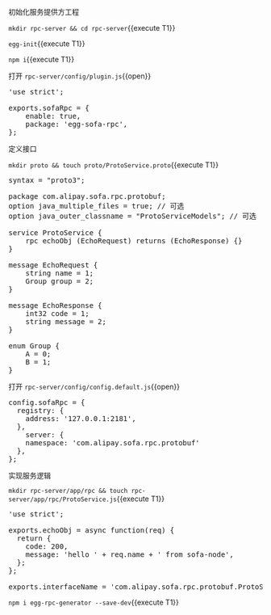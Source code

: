 初始化服务提供方工程

`mkdir rpc-server && cd rpc-server`{{execute T1}}

`egg-init`{{execute T1}}

`npm i`{{execute T1}}

打开 `rpc-server/config/plugin.js`{{open}}

<pre class="file" data-filename="rpc-server/config/plugin.js" data-target="replace">
'use strict';

exports.sofaRpc = {
	enable: true,
	package: 'egg-sofa-rpc',
};
</pre>

定义接口 

`mkdir proto && touch proto/ProtoService.proto`{{execute T1}}

<pre class="file" data-filename="rpc-server/proto/ProtoService.proto" data-target="replace">
syntax = "proto3";

package com.alipay.sofa.rpc.protobuf;
option java_multiple_files = true; // 可选
option java_outer_classname = "ProtoServiceModels"; // 可选

service ProtoService {
    rpc echoObj (EchoRequest) returns (EchoResponse) {}
}

message EchoRequest {
    string name = 1;
    Group group = 2;
}

message EchoResponse {
    int32 code = 1;
    string message = 2;
}

enum Group {
    A = 0;
    B = 1;
}
</pre>

打开 `rpc-server/config/config.default.js`{{open}}

<pre class="file" data-target="clipboard">
config.sofaRpc = {
  registry: {
    address: '127.0.0.1:2181',
  },
	server: {
    namespace: 'com.alipay.sofa.rpc.protobuf'
  },
};
</pre>

实现服务逻辑

`mkdir rpc-server/app/rpc && touch rpc-server/app/rpc/ProtoService.js`{{execute T1}}

<pre class="file" data-filename="rpc-server/app/rpc/ProtoService.js" data-target="replace">
'use strict';

exports.echoObj = async function(req) {
  return {
    code: 200,
    message: 'hello ' + req.name + ' from sofa-node',
  };
};

exports.interfaceName = 'com.alipay.sofa.rpc.protobuf.ProtoService';
</pre>

`npm i egg-rpc-generator --save-dev`{{execute T1}}
